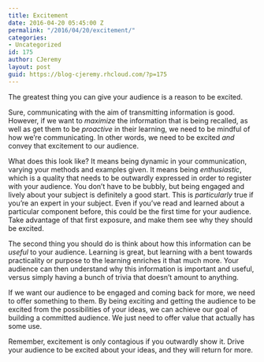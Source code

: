 ```yaml
---
title: Excitement
date: 2016-04-20 05:45:00 Z
permalink: "/2016/04/20/excitement/"
categories:
- Uncategorized
id: 175
author: CJeremy
layout: post
guid: https://blog-cjeremy.rhcloud.com/?p=175
---
```


The greatest thing you can give your audience is a reason to be excited.

Sure, communicating with the aim of transmitting information is good. However, if we want to _maximize_ the information that is being recalled, as well as get them to be _proactive_ in their learning, we need to be mindful of how we&#8217;re communicating. In other words, we need to be excited _and_ convey that excitement to our audience.

What does this look like? It means being dynamic in your communication, varying your methods and examples given. It means being _enthusiastic_, which is a quality that needs to be outwardly expressed in order to register with your audience. You don&#8217;t have to be bubbly, but being engaged and lively about your subject is definitely a good start. This is _particularly_ true if you&#8217;re an expert in your subject. Even if you&#8217;ve read and learned about a particular component before, this could be the first time for your audience. Take advantage of that first exposure, and make them see why they should be excited.

The second thing you should do is think about how this information can be _useful_ to your audience. Learning is great, but learning with a bent towards practicality or purpose to the learning enriches it that much more. Your audience can then understand why this information is important and useful, versus simply having a bunch of trivia that doesn&#8217;t amount to anything.

If we want our audience to be engaged and coming back for more, we need to offer something to them. By being exciting and getting the audience to be excited from the possibilities of your ideas, we can achieve our goal of building a committed audience. We just need to offer value that actually has some use.

Remember, excitement is only contagious if you outwardly show it. Drive your audience to be excited about your ideas, and they will return for more.
